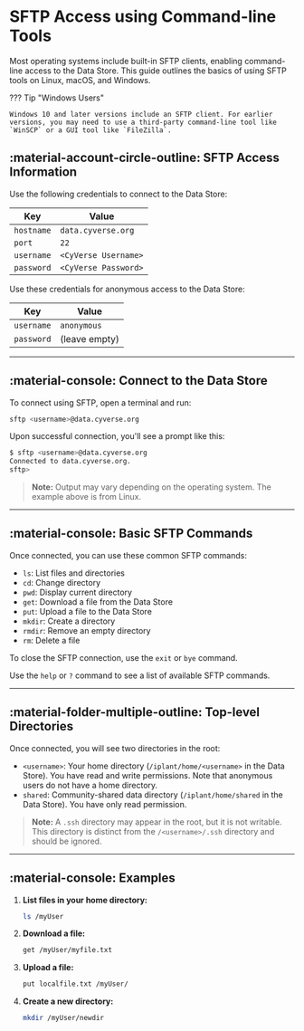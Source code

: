 # SFTP Access using Command-line Tools

Most operating systems include built-in SFTP clients, enabling command-line access to the Data Store. This guide outlines the basics of using SFTP tools on Linux, macOS, and Windows.

??? Tip "Windows Users"

    Windows 10 and later versions include an SFTP client. For earlier versions, you may need to use a third-party command-line tool like `WinSCP` or a GUI tool like `FileZilla`.


## :material-account-circle-outline: SFTP Access Information

Use the following credentials to connect to the Data Store:

| Key            | Value                |
|-----------------|----------------------|
| `hostname`     | `data.cyverse.org`   |
| `port`         | `22`                 |
| `username`     | `<CyVerse Username>` |
| `password`     | `<CyVerse Password>` |


Use these credentials for anonymous access to the Data Store:

| Key | Value |
|-------------------|-------|
| `username` | `anonymous` |
| `password` | (leave empty) |

---

## :material-console: Connect to the Data Store

To connect using SFTP, open a terminal and run:

```sh
sftp <username>@data.cyverse.org
```

Upon successful connection, you'll see a prompt like this:

```sh
$ sftp <username>@data.cyverse.org
Connected to data.cyverse.org.
sftp>
```

> **Note:** Output may vary depending on the operating system. The example above is from Linux.

---

## :material-console: Basic SFTP Commands

Once connected, you can use these common SFTP commands:

- `ls`: List files and directories
- `cd`: Change directory
- `pwd`: Display current directory
- `get`: Download a file from the Data Store
- `put`: Upload a file to the Data Store
- `mkdir`: Create a directory
- `rmdir`: Remove an empty directory
- `rm`: Delete a file

To close the SFTP connection, use the `exit` or `bye` command.

Use the `help` or `?` command to see a list of available SFTP commands.

---

## :material-folder-multiple-outline: Top-level Directories

Once connected, you will see two directories in the root:

- `<username>`: Your home directory (`/iplant/home/<username>` in the Data Store). You have read and write permissions. Note that anonymous users do not have a home directory.
- `shared`: Community-shared data directory (`/iplant/home/shared` in the Data Store). You have only read permission.

> **Note:** A `.ssh` directory may appear in the root, but it is not writable. This directory is distinct from the `/<username>/.ssh` directory and should be ignored.


---

## :material-console: Examples

1. **List files in your home directory:**
    ```sh
    ls /myUser
    ```

2. **Download a file:**
    ```sh
    get /myUser/myfile.txt
    ```

3. **Upload a file:**
    ```sh
    put localfile.txt /myUser/
    ```

4. **Create a new directory:**
    ```sh
    mkdir /myUser/newdir
    ```
